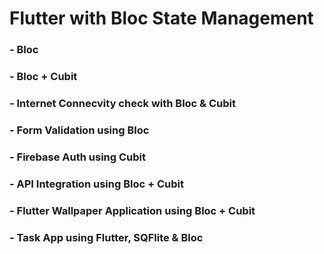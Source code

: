 # Flutter with Bloc State Management

### - Bloc
### - Bloc + Cubit
### - Internet Connecvity check with Bloc & Cubit
### - Form Validation using Bloc
### - Firebase Auth using Cubit
### - API Integration using Bloc + Cubit
### - Flutter Wallpaper Application using Bloc + Cubit
### - Task App using Flutter, SQFlite & Bloc
